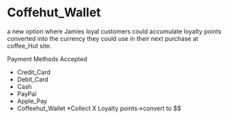 # Coffehut_Wallet
 a new option where Jamies loyal customers could accumulate loyalty points converted into the currency they could use in their next purchase at coffee_Hut site. 
 
  Payment Methods Accepted
* Credit_Card
* Debit_Card
* Cash
* PayPal
* Apple_Pay
* Coffeehut_Wallet
    *Collect X Loyalty points->convert to $$